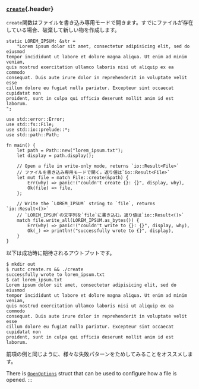 ### [`create`](#create){.header}

`create`関数はファイルを書き込み専用モードで開きます。すでにファイルが存在している場合、破棄して新しい物を作成します。

``` {.rust .ignore}
static LOREM_IPSUM: &str =
    "Lorem ipsum dolor sit amet, consectetur adipisicing elit, sed do eiusmod
tempor incididunt ut labore et dolore magna aliqua. Ut enim ad minim veniam,
quis nostrud exercitation ullamco laboris nisi ut aliquip ex ea commodo
consequat. Duis aute irure dolor in reprehenderit in voluptate velit esse
cillum dolore eu fugiat nulla pariatur. Excepteur sint occaecat cupidatat non
proident, sunt in culpa qui officia deserunt mollit anim id est laborum.
";

use std::error::Error;
use std::fs::File;
use std::io::prelude::*;
use std::path::Path;

fn main() {
    let path = Path::new("lorem_ipsum.txt");
    let display = path.display();

    // Open a file in write-only mode, returns `io::Result<File>`
    // ファイルを書き込み専用モードで開く。返り値は`io::Result<File>`
    let mut file = match File::create(&path) {
        Err(why) => panic!("couldn't create {}: {}", display, why),
        Ok(file) => file,
    };

    // Write the `LOREM_IPSUM` string to `file`, returns `io::Result<()>`
    // `LOREM_IPSUM`の文字列を`file`に書き込む。返り値は`io::Result<()>`
    match file.write_all(LOREM_IPSUM.as_bytes()) {
        Err(why) => panic!("couldn't write to {}: {}", display, why),
        Ok(_) => println!("successfully wrote to {}", display),
    }
}
```

以下は成功時に期待されるアウトプットです。

``` shell
$ mkdir out
$ rustc create.rs && ./create
successfully wrote to lorem_ipsum.txt
$ cat lorem_ipsum.txt
Lorem ipsum dolor sit amet, consectetur adipisicing elit, sed do eiusmod
tempor incididunt ut labore et dolore magna aliqua. Ut enim ad minim veniam,
quis nostrud exercitation ullamco laboris nisi ut aliquip ex ea commodo
consequat. Duis aute irure dolor in reprehenderit in voluptate velit esse
cillum dolore eu fugiat nulla pariatur. Excepteur sint occaecat cupidatat non
proident, sunt in culpa qui officia deserunt mollit anim id est laborum.
```

前項の例と同じように、様々な失敗パターンをためしてみることをオススメします。

There is
[`OpenOptions`](https://doc.rust-lang.org/std/fs/struct.OpenOptions.html)
struct that can be used to configure how a file is opened.
:::

